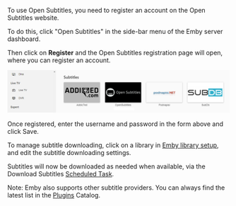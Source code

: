 To use Open Subtitles, you need to register an account on the Open Subtitles website.

To do this, click "Open Subtitles" in the side-bar menu of the Emby server dashboard.

Then click on **Register** and the Open Subtitles registration page will open, where you can register an account.

![](images/server/OpenSubtitles1.png)

Once registered, enter the username and password in the form above and click Save.

To manage subtitle downloading, click on a library in [Emby library setup](Library-Setup#subtitles), and edit the subtitle downloading settings.

Subtitles will now be downloaded as needed when available, via the Download Subtitles [Scheduled Task](Scheduled-tasks).

Note: Emby also supports other subtitle providers. You can always find the latest list in the [Plugins](Plugins) Catalog.
